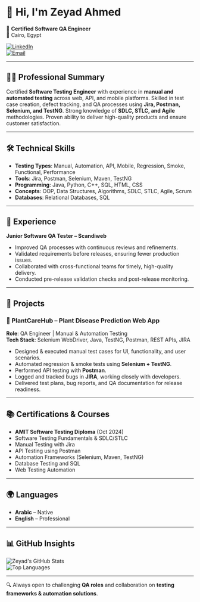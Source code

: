 # 👋 Hi, I'm Zeyad Ahmed  

🎯 **Certified Software QA Engineer**  
📍 Cairo, Egypt  

[![LinkedIn](https://img.shields.io/badge/LinkedIn-Zeyad%20Ahmed-blue?style=flat&logo=linkedin)](https://www.linkedin.com/in/zeyad-ahmed-qa-engineer/)  
[![Email](https://img.shields.io/badge/Email-usze155%40gmail.com-red?style=flat&logo=gmail)](mailto:zeyadhendawy17@gmail.com)  

---

## 🧑‍💻 Professional Summary  
Certified **Software Testing Engineer** with experience in **manual and automated testing** across web, API, and mobile platforms. Skilled in test case creation, defect tracking, and QA processes using **Jira, Postman, Selenium, and TestNG**. Strong knowledge of **SDLC, STLC, and Agile** methodologies. Proven ability to deliver high-quality products and ensure customer satisfaction.  

---

## 🛠️ Technical Skills  
- **Testing Types**: Manual, Automation, API, Mobile, Regression, Smoke, Functional, Performance  
- **Tools**: Jira, Postman, Selenium, Maven, TestNG  
- **Programming**: Java, Python, C++, SQL, HTML, CSS  
- **Concepts**: OOP, Data Structures, Algorithms, SDLC, STLC, Agile, Scrum  
- **Databases**: Relational Databases, SQL  

---

## 💼 Experience  

**Junior Software QA Tester – Scandiweb**  
- Improved QA processes with continuous reviews and refinements.  
- Validated requirements before releases, ensuring fewer production issues.  
- Collaborated with cross-functional teams for timely, high-quality delivery.  
- Conducted pre-release validation checks and post-release monitoring.  

---

## 🚀 Projects  

### 🌱 PlantCareHub – Plant Disease Prediction Web App  
**Role**: QA Engineer | Manual & Automation Testing  
**Tech Stack**: Selenium WebDriver, Java, TestNG, Postman, REST APIs, JIRA  

- Designed & executed manual test cases for UI, functionality, and user scenarios.  
- Automated regression & smoke tests using **Selenium + TestNG**.  
- Performed API testing with **Postman**.  
- Logged and tracked bugs in **JIRA**, working closely with developers.  
- Delivered test plans, bug reports, and QA documentation for release readiness.  

---

## 📚 Certifications & Courses  
- **AMIT Software Testing Diploma** (Oct 2024)  
- Software Testing Fundamentals & SDLC/STLC  
- Manual Testing with Jira  
- API Testing using Postman  
- Automation Frameworks (Selenium, Maven, TestNG)  
- Database Testing and SQL  
- Web Testing Automation  

---

## 🌍 Languages  
- **Arabic** – Native  
- **English** – Professional  

---

## 📊 GitHub Insights  
![Zeyad's GitHub Stats](https://github-readme-stats.vercel.app/api?username=YOUR_GITHUB_USERNAME&show_icons=true&theme=default)  
![Top Languages](https://github-readme-stats.vercel.app/api/top-langs/?username=YOUR_GITHUB_USERNAME&layout=compact&theme=default)  

---

🔍 Always open to challenging **QA roles** and collaboration on **testing frameworks & automation solutions**.  

